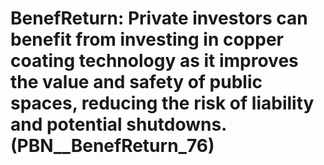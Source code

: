 # BenefReturn: __Private investors can benefit from investing in copper coating technology as it improves the value and safety of public spaces, reducing the risk of liability and potential shutdowns.__ (PBN__BenefReturn_76)

